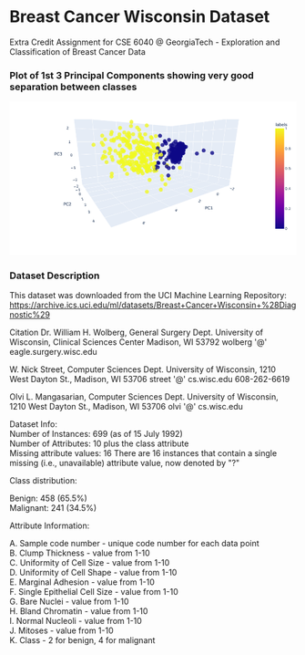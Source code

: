 # Breast Cancer Wisconsin Dataset

Extra Credit Assignment for CSE 6040 @ GeorgiaTech - Exploration and Classification of Breast Cancer Data

### Plot of 1st 3 Principal Components showing very good separation between classes
![3PCs](https://github.com/sittunswayam/Breast-Cancer-Wisconsin-Dataset/blob/main/3_PCs.png?raw=true)

### Dataset Description
This dataset was downloaded from the UCI Machine Learning Repository: https://archive.ics.uci.edu/ml/datasets/Breast+Cancer+Wisconsin+%28Diagnostic%29

Citation
Dr. William H. Wolberg, General Surgery Dept. University of Wisconsin, Clinical Sciences Center Madison, WI 53792 wolberg '@' eagle.surgery.wisc.edu

W. Nick Street, Computer Sciences Dept. University of Wisconsin, 1210 West Dayton St., Madison, WI 53706 street '@' cs.wisc.edu 608-262-6619

Olvi L. Mangasarian, Computer Sciences Dept. University of Wisconsin, 1210 West Dayton St., Madison, WI 53706 olvi '@' cs.wisc.edu

Dataset Info: <br/>
Number of Instances: 699 (as of 15 July 1992) <br/>
Number of Attributes: 10 plus the class attribute <br/>
Missing attribute values: 16 There are 16 instances that contain a single missing (i.e., unavailable) attribute value, now denoted by "?" <br/>

Class distribution: <br/>

Benign: 458 (65.5%) <br/>
Malignant: 241 (34.5%) <br/>

Attribute Information:

A. Sample code number - unique code number for each data point <br/>
B. Clump Thickness - value from 1-10 <br/>
C. Uniformity of Cell Size - value from 1-10 <br/>
D. Uniformity of Cell Shape - value from 1-10 <br/>
E. Marginal Adhesion - value from 1-10 <br/>
F. Single Epithelial Cell Size - value from 1-10 <br/>
G. Bare Nuclei - value from 1-10 <br/>
H. Bland Chromatin - value from 1-10 <br/>
I. Normal Nucleoli - value from 1-10 <br/>
J. Mitoses - value from 1-10 <br/>
K. Class - 2 for benign, 4 for malignant <br/>
